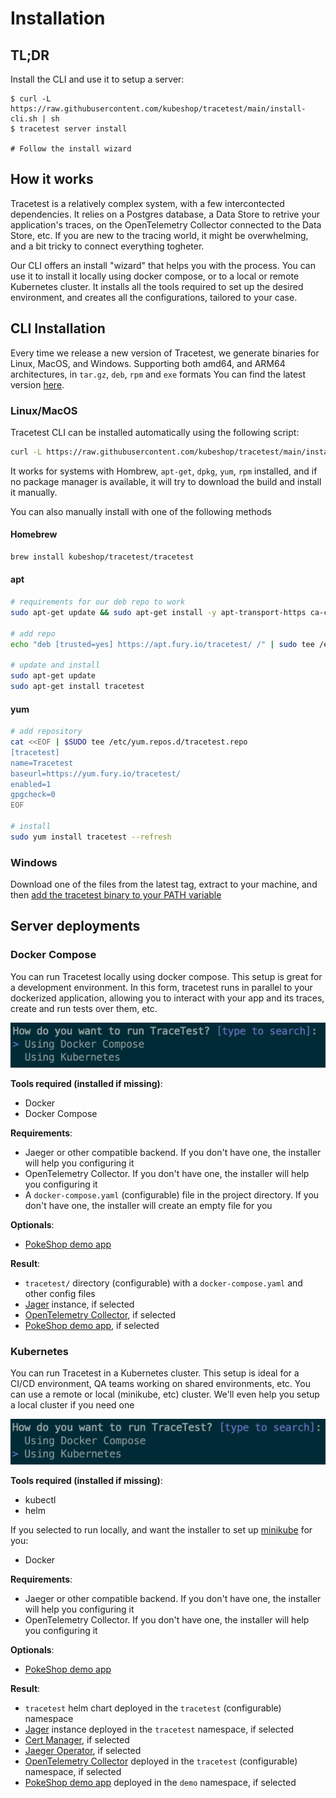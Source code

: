 # Installation

## TL;DR

Install the CLI and use it to setup a server:

```
$ curl -L https://raw.githubusercontent.com/kubeshop/tracetest/main/install-cli.sh | sh
$ tracetest server install

# Follow the install wizard
```

## How it works

Tracetest is a relatively complex system, with a few intercontected dependencies. It relies on a Postgres database, a Data Store to retrive your application's traces,
on the OpenTelemetry Collector connected to the Data Store, etc. If you are new to the tracing world, it might be overwhelming, and a bit tricky to connect everything togheter.

Our CLI offers an install "wizard" that helps you with the process. You can use it to install it locally using docker compose, or to a local or remote Kubernetes cluster.
It installs all the tools required to set up the desired environment, and creates all the configurations, tailored to your case.

## CLI Installation

Every time we release a new version of Tracetest, we generate binaries for Linux, MacOS, and Windows. Supporting both amd64, and ARM64 architectures, in `tar.gz`, `deb`, `rpm` and `exe` formats
You can find the latest version [here](https://github.com/kubeshop/tracetest/releases/latest).

### Linux/MacOS

Tracetest CLI can be installed automatically using the following script:
```sh
curl -L https://raw.githubusercontent.com/kubeshop/tracetest/main/install-cli.sh | bash
```

It works for systems with Hombrew, `apt-get`, `dpkg`, `yum`, `rpm` installed, and if no package manager is available, it will try to download the build and install it manually.

You can also manually install with one of the following methods

#### Homebrew

```sh
brew install kubeshop/tracetest/tracetest
```

#### apt

```sh
# requirements for our deb repo to work
sudo apt-get update && sudo apt-get install -y apt-transport-https ca-certificates

# add repo
echo "deb [trusted=yes] https://apt.fury.io/tracetest/ /" | sudo tee /etc/apt/sources.list.d/fury.list

# update and install
sudo apt-get update
sudo apt-get install tracetest
```

#### yum

```sh
# add repository
cat <<EOF | $SUDO tee /etc/yum.repos.d/tracetest.repo
[tracetest]
name=Tracetest
baseurl=https://yum.fury.io/tracetest/
enabled=1
gpgcheck=0
EOF

# install
sudo yum install tracetest --refresh
```

### Windows
Download one of the files from the latest tag, extract to your machine, and then [add the tracetest binary to your PATH variable](https://stackoverflow.com/a/41895179)

## Server deployments

### Docker Compose

You can run Tracetest locally using docker compose. This setup is great for a development environment. In this form, tracetest runs in parallel to your dockerized application,
allowing you to interact with your app and its traces, create and run tests over them, etc.

![Installer using docker compose](img/installer/1_docker-compose_0.7.0.png)

**Tools required (installed if missing)**:
- Docker
- Docker Compose

**Requirements**:
- Jaeger or other compatible backend. If you don't have one, the installer will help you configuring it
- OpenTelemetry Collector. If you don't have one, the installer will help you configuring it
- A `docker-compose.yaml` (configurable) file in the project directory. If you don't have one, the installer will create an empty file for you

**Optionals**:
- [PokeShop demo app](https://github.com/kubeshop/pokeshop/)

**Result**:
- `tracetest/` directory (configurable) with a `docker-compose.yaml` and other config files
- [Jager](https://www.jaegertracing.io/) instance, if selected
- [OpenTelemetry Collector](https://opentelemetry.io/docs/collector/), if selected
- [PokeShop demo app](https://github.com/kubeshop/pokeshop/), if selected

### Kubernetes

You can run Tracetest in a Kubernetes cluster. This setup is ideal for a CI/CD environment, QA teams working on shared environments, etc.
You can use a remote or local (minikube, etc) cluster. We'll even help you setup a local cluster if you need one

![Installer using Kubernetes](img/installer/1_kubernetes_0.7.0.png)

**Tools required (installed if missing)**:
- kubectl
- helm

If you selected to run locally, and want the installer to set up [minikube](https://minikube.sigs.k8s.io/docs/) for you:
- Docker

**Requirements**:
- Jaeger or other compatible backend. If you don't have one, the installer will help you configuring it
- OpenTelemetry Collector. If you don't have one, the installer will help you configuring it

**Optionals**:
- [PokeShop demo app](https://github.com/kubeshop/pokeshop/)

**Result**:
- `tracetest` helm chart deployed in the `tracetest` (configurable) namespace
- [Jager](https://www.jaegertracing.io/) instance deployed in the `tracetest` namespace, if selected
- [Cert Manager](https://cert-manager.io/), if selected
- [Jaeger Operator](https://www.jaegertracing.io/docs/latest/operator/), if selected
- [OpenTelemetry Collector](https://opentelemetry.io/docs/collector/) deployed in the `tracetest` (configurable) namespace, if selected
- [PokeShop demo app](https://github.com/kubeshop/pokeshop/) deployed in the `demo` namespace, if selected
